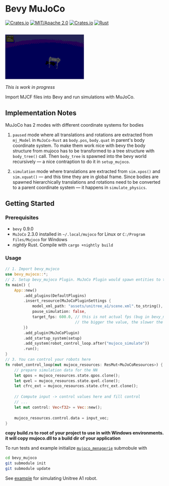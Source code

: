 # Bevy MuJoCo

[![Crates.io](https://img.shields.io/crates/v/bevy_mujoco.svg)](https://crates.io/crates/bevy_mujoco)
[![MIT/Apache 2.0](https://img.shields.io/badge/license-MIT%2FApache-blue.svg)](https://github.com/bevyengine/bevy#license)
[![Crates.io](https://img.shields.io/crates/d/bevy_mujoco.svg)](https://crates.io/crates/bevy_mujoco)
[![Rust](https://github.com/stillonearth/bevy_mujoco/workflows/CI/badge.svg)](https://github.com/stillonearth/bevy_mujoco/actions)

##

![image](https://github.com/stillonearth/bevy_rl/blob/main/img/dog.gif?raw=true)

_This is work in progress_

Import MJCF files into Bevy and run simulations with MuJoCo.

## Implementation Notes

MuJoCo has 2 modes with different coordinate systems for bodies

1. `paused` mode where all translations and rotations are extracted from `mj_Model` in `MuJoCo-Rust` as `body.pos`, `body.quat` in parent's body coordinate system. To make them work nice with bevy the body structure from mujoco has to be transformed to a tree structure with `body_tree()` call. Then `body_tree` is spawned into the bevy world recursively — a nice contraption to do it in `setup_mujoco`. 

2. `simulation` mode where translations are extracted from `sim.xpos()` and `sim.xquat()` — and this time they are in global frame. Since bodies are spawned hierarchically translations and rotations need to be converted to a parent coordinate system — it happens in `simulate_physics`.

## Getting Started

### Prerequisites

- `bevy` 0.9.0
- `MuJoCo` 2.3.0 installed in `~/.local/mujoco` for Linux or `C:/Program Files/Mujoco` for Windows
- *nightly* Rust. Compile with `cargo +nightly build`

### Usage

```rust
// 1. Import bevy_mujoco
use bevy_mujoco::*;
// 2. Setup bevy_mujoco Plugin. MuJoCo Plugin would spawn entities to the world
fn main() {
    App::new()
        .add_plugins(DefaultPlugins)
        .insert_resource(MuJoCoPluginSettings {
            model_xml_path: "assets/unitree_a1/scene.xml".to_string(),
            pause_simulation: false,
            target_fps: 600.0, // this is not actual fps (bug in bevy_mujoco),
                               // the bigger the value, the slower the simulation
        })        
        .add_plugin(MuJoCoPlugin)
        .add_startup_system(setup)
        .add_system(robot_control_loop.after("mujoco_simulate"))
        .run();
}
// 3. You can control your robots here
fn robot_control_loop(mut mujoco_resources: ResMut<MuJoCoResources>) {
    // prepare simulation data for the NN
    let qpos = mujoco_resources.state.qpos.clone();
    let qvel = mujoco_resources.state.qvel.clone();
    let cfrc_ext = mujoco_resources.state.cfrc_ext.clone();

    // Compute input -> control values here and fill control
    // ...
    let mut control: Vec<f32> = Vec::new(); 

    mujoco_resources.control.data = input_vec;
}
```

**copy build.rs to root of your project to use in with Windows environments. it will copy mujoco.dll to a build dir of your application**

To run tests and example initialize [`mujoco_menagerie`](https://github.com/deepmind/mujoco_menagerie) submobule with

```bash
cd bevy_mujoco
git submodule init
git submodule update
```

See [example](https://github.com/stillonearth/bevy_quadruped_neural_control) for simulating Unitree A1 robot.

